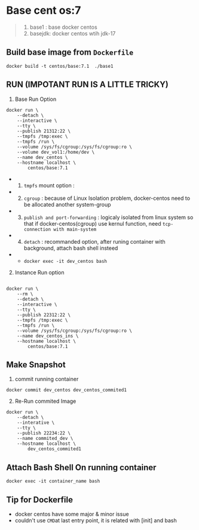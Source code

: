 # Base cent os:7

> 1) base1 : base docker centos
> 2) basejdk: docker centos wtih jdk-17



## Build base image from `Dockerfile`

```shell
docker build -t centos/base:7.1  ./base1
```



## RUN (IMPOTANT RUN IS A LITTLE TRICKY)

1) Base Run Option
```shell
docker run \
    --detach \
    --interactive \
    --tty \
    --publish 21312:22 \
    --tmpfs /tmp:exec \
    --tmpfs /run \
    --volume /sys/fs/cgroup:/sys/fs/cgroup:ro \
    --volume dev_vol1:/home/dev \
    --name dev_centos \
    --hostname localhost \
        centos/base:7.1
```

- 1) `tmpfs` mount option : 
- 2) `cgroup` : because of Linux Isolation problem, docker-centos need to be allocated another system-group
- 3) `publish and port-forwarding` : logicaly isolated from linux system so that  if docker-centos(cgroup) use kernul function, need `tcp-connection with main-system`
- 4) `detach` : recommanded option, after runing container with background, attach bash shell insteed 
- - `docker exec -it dev_centos bash`


2) Instance Run option

```shell

docker run \
    --rm \
    --detach \
    --interactive \
    --tty \
    --publish 22312:22 \
    --tmpfs /tmp:exec \
    --tmpfs /run \
    --volume /sys/fs/cgroup:/sys/fs/cgroup:ro \
    --name dev_centos_ins \
    --hostname localhost \
        centos/base:7.1
```

## Make Snapshot

1) commit running container

```shell
docker commit dev_centos dev_centos_commited1
```

2) Re-Run commited Image

```shell
docker run \
    --detach \
    --interative \
    --tty \
    --publish 22234:22 \
    --name commited_dev \
    --hostname localhost \
        dev_centos_commited1
```

## Attach Bash Shell On running container

```shell
docker exec -it container_name bash
```


## Tip for Dockerfile 

- docker centos have some major & minor issue
- couldn't use `CMD`at last entry point, it is related with [init] and bash

